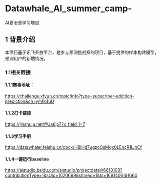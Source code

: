 # Datawhale_AI_summer_camp-
AI夏令营学习项目
## 1 背景介绍
本项目基于讯飞开放平台，是参与预测挑战赛的项目，基于提供的样本构建模型，预测用户的新增情况。
### 1.1相关链接

#### 1.1.1赛事地址：
https://challenge.xfyun.cn/topic/info?type=subscriber-addition-prediction&ch=ymfk4uU

#### 1.1.2打卡链接
https://jinshuju.net/f/Ua6jo7?x_field_1=7

#### 1.1.3学习手册
https://datawhaler.feishu.cn/docx/HBIHd7ugzoOsMqx0LEncR1lJnCf
#### 1.1.4一键运行baseline
https://aistudio.baidu.com/aistudio/projectdetail/6618108?contributionType=1&sUid=1020699&shared=1&ts=1691406191660

